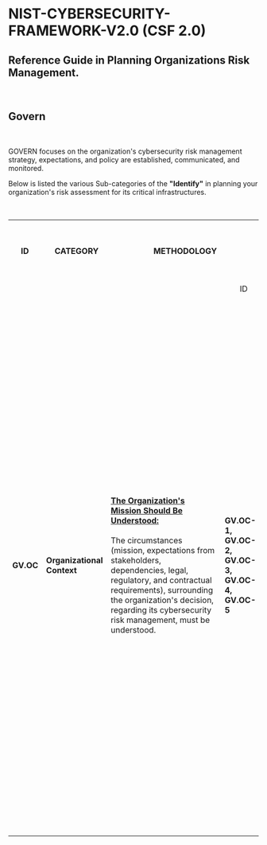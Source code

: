 # NIST-CYBERSECURITY-FRAMEWORK-V2.0 (CSF 2.0)

<h2>Reference Guide in Planning Organizations Risk Management.</h2>

<br>

<h2>Govern</h2>


<br>

GOVERN focuses on the organization's cybersecurity risk management strategy, expectations, and policy are established, communicated, and monitored.<br>

Below is listed the various Sub-categories of the <strong>"Identify"</strong> in planning your organization's risk assessment for its critical infrastructures. 


<br>

<table>
<tr>
<td><strong>&nbsp;&nbsp;&nbsp;&nbsp;ID</strong></td><td><strong>&nbsp;&nbsp;&nbsp;&nbsp;CATEGORY</strong></td><td><strong>&nbsp;&nbsp;&nbsp;&nbsp;&nbsp;&nbsp;&nbsp;&nbsp;&nbsp;&nbsp;&nbsp;&nbsp;&nbsp;&nbsp;&nbsp;&nbsp;&nbsp;&nbsp;&nbsp;&nbsp;METHODOLOGY</strong></td><td></td><td><strong>&nbsp;&nbsp;&nbsp;&nbsp;&nbsp;&nbsp;&nbsp;SUB CATEGORY &nbsp;&nbsp;&nbsp;&nbsp;&nbsp;&nbsp;&nbsp;DESCRIPTION</strong></td><td><strong>&nbsp;&nbsp;&nbsp;&nbsp;SUB CATEGORY WITHDRAWN FROM &nbsp;&nbsp;&nbsp;&nbsp;&nbsp;&nbsp;&nbsp;&nbsp;&nbsp;&nbsp;&nbsp;&nbsp;&nbsp;&nbsp;&nbsp;AND &nbsp;&nbsp;&nbsp;&nbsp;INCORPORATED &nbsp;&nbsp;&nbsp;&nbsp;&nbsp;&nbsp;&nbsp;&nbsp;&nbsp;&nbsp;&nbsp;&nbsp;&nbsp;&nbsp;&nbsp;INTO</strong></td>
</tr>
<tr>
<tr>
<td>  </td><td>  </td><td>  </td><td> &nbsp;&nbsp;&nbsp;&nbsp;&nbsp;&nbsp;&nbsp;ID</td><td>&nbsp;&nbsp;&nbsp;&nbsp;&nbsp;&nbsp;&nbsp;EXPLANATION</td></td><td></td>
</tr>

   
<!-- Here the GV.OC Begins.-->
<tr>
<td><strong>GV.OC</strong></td><td><strong>Organizational Context</strong></td>

<td><ins><strong>The Organization's Mission Should Be Understood:</strong></ins>
<br><br>
The circumstances (mission, expectations from stakeholders, dependencies, legal, regulatory, and contractual requirements), surrounding the organization's decision, regarding its cybersecurity risk management, must be understood. 
</td>   
<td><strong>GV.OC-1, GV.OC-2, GV.OC-3, GV.OC-4, GV.OC-5 </strong></td>

<td>
<strong>GV.OC-1:</strong><br>The organizations mission, should be understood and shared through vision, and mission statements. This should indicate the organization's cybersecurity risk management.</strong><br><br>
<strong>GV.OC-2:</strong><br> The organizations internal and external stakeholders are understood regarding the expectations of its cybersecurity risk management. These expectations includes (performance and risk expectations of officers,directors, business expectations of patnerships, compliance expectations of regulators etc.) </strong><br><br>
<strong>GV.OC-3:</strong> Mapp all organizational data and communication flow.</strong><br><br>
<strong>GV.OC-4:</strong>All External information systems are catalogued.</strong><br><br>
<strong>GV.OC-5:</strong>All External information systems are catalogued.</strong>
</td>


<td><strong>&nbsp;&nbsp;&nbsp;&nbsp;&nbsp;&nbsp;&nbsp;&nbsp;&nbsp;&nbsp;&nbsp;&nbsp;&nbsp;&nbsp;&nbsp;N/A <br>(NOT APPLICABLE)</strong><br></td>
</tr>


<!-- Here the GV.OC Ends.-->



</table>
